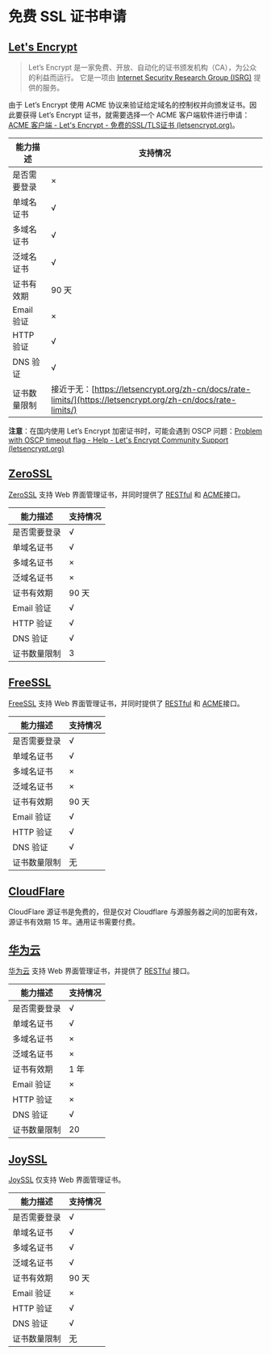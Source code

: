 # 免费 SSL 证书申请

## [Let's Encrypt ](https://letsencrypt.org/)

> Let’s Encrypt 是一家免费、开放、自动化的证书颁发机构（CA），为公众的利益而运行。 它是一项由 [Internet Security Research Group (ISRG)](https://www.abetterinternet.org/) 提供的服务。

由于 Let’s Encrypt 使用 ACME 协议来验证给定域名的控制权并向颁发证书。因此要获得 Let’s Encrypt 证书，就需要选择一个 ACME 客户端软件进行申请： [ACME 客户端 - Let's Encrypt - 免费的SSL/TLS证书 (letsencrypt.org)](https://letsencrypt.org/zh-cn/docs/client-options/)。

| 能力描述     | 支持情况                                                     |
| ------------ | ------------------------------------------------------------ |
| 是否需要登录 | ×                                                            |
| 单域名证书   | √                                                            |
| 多域名证书   | √                                                            |
| 泛域名证书   | √                                                            |
| 证书有效期   | 90 天                                                        |
| Email 验证   | ×                                                            |
| HTTP 验证    | √                                                            |
| DNS 验证     | √                                                            |
| 证书数量限制 | 接近于无：[https://letsencrypt.org/zh-cn/docs/rate-limits/](https://letsencrypt.org/zh-cn/docs/rate-limits/) |

**注意**：在国内使用 Let’s Encrypt 加密证书时，可能会遇到 OSCP 问题：[Problem with OSCP timeout flag - Help - Let's Encrypt Community Support (letsencrypt.org)](https://community.letsencrypt.org/t/problem-with-oscp-timeout-flag/142752)

## [ZeroSSL](https://zerossl.com/)

[ZeroSSL](https://zerossl.com/) 支持 Web 界面管理证书，并同时提供了 [RESTful](https://zerossl.com/documentation/api/) 和 [ACME](https://zerossl.com/documentation/acme/)接口。

| 能力描述     | 支持情况 |
| ------------ | -------- |
| 是否需要登录 | √        |
| 单域名证书   | √        |
| 多域名证书   | ×        |
| 泛域名证书   | ×        |
| 证书有效期   | 90 天    |
| Email 验证   | √        |
| HTTP 验证    | √        |
| DNS 验证     | √        |
| 证书数量限制 | 3        |

## [FreeSSL](https://freessl.org/home.html)

[FreeSSL](https://freessl.org/home.html) 支持 Web 界面管理证书，并同时提供了 [RESTful](https://zerossl.com/documentation/api/) 和 [ACME](https://zerossl.com/documentation/acme/)接口。

| 能力描述     | 支持情况 |
| ------------ | -------- |
| 是否需要登录 | √        |
| 单域名证书   | √        |
| 多域名证书   | ×        |
| 泛域名证书   | ×        |
| 证书有效期   | 90 天    |
| Email 验证   | √        |
| HTTP 验证    | √        |
| DNS 验证     | √        |
| 证书数量限制 | 无       |

## [CloudFlare](https://www.cloudflare.com/zh-cn/)

CloudFlare 源证书是免费的，但是仅对 Cloudflare 与源服务器之间的加密有效，源证书有效期 15 年。通用证书需要付费。

## [华为云](https://www.huaweicloud.com/)

[华为云](https://www.huaweicloud.com/) 支持 Web 界面管理证书，并提供了 [RESTful](https://zerossl.com/documentation/api/) 接口。

| 能力描述     | 支持情况 |
| ------------ | -------- |
| 是否需要登录 | √        |
| 单域名证书   | √        |
| 多域名证书   | ×        |
| 泛域名证书   | ×        |
| 证书有效期   | 1 年     |
| Email 验证   | ×        |
| HTTP 验证    | ×        |
| DNS 验证     | √        |
| 证书数量限制 | 20       |

## [JoySSL](https://www.joyssl.com/index.html)

[JoySSL](https://www.joyssl.com/index.html) 仅支持 Web 界面管理证书。

| 能力描述     | 支持情况 |
| ------------ | -------- |
| 是否需要登录 | √        |
| 单域名证书   | √        |
| 多域名证书   | √        |
| 泛域名证书   | √        |
| 证书有效期   | 90 天    |
| Email 验证   | ×        |
| HTTP 验证    | √        |
| DNS 验证     | √        |
| 证书数量限制 | 无       |